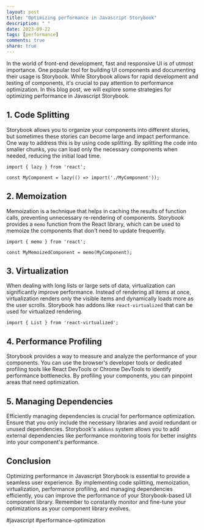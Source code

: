 ```yaml
---
layout: post
title: "Optimizing performance in Javascript Storybook"
description: " "
date: 2023-09-22
tags: [performance]
comments: true
share: true
---
```


In the world of front-end development, fast and responsive UI is of utmost importance. One popular tool for building UI components and documenting their usage is Storybook. While Storybook allows for rapid development and testing of components, it's crucial to pay attention to performance optimization. In this blog post, we will explore some strategies for optimizing performance in Javascript Storybook.

## 1. Code Splitting
Storybook allows you to organize your components into different stories, but sometimes these stories can become large and impact performance. One way to address this is by using code splitting. By splitting the code into smaller chunks, you can load only the necessary components when needed, reducing the initial load time.

```
import { lazy } from 'react';

const MyComponent = lazy(() => import('./MyComponent'));
```

## 2. Memoization
Memoization is a technique that helps in caching the results of function calls, preventing unnecessary re-rendering of components. Storybook provides a `memo` function from the React library, which can be used to memoize the components that don't need to update frequently.

```
import { memo } from 'react';

const MyMemoizedComponent = memo(MyComponent);
```

## 3. Virtualization
When dealing with long lists or large sets of data, virtualization can significantly improve performance. Instead of rendering all items at once, virtualization renders only the visible items and dynamically loads more as the user scrolls. Storybook has addons like `react-virtualized` that can be used for virtualized rendering.

```
import { List } from 'react-virtualized';
```

## 4. Performance Profiling
Storybook provides a way to measure and analyze the performance of your components. You can use the browser's developer tools or dedicated profiling tools like React DevTools or Chrome DevTools to identify performance bottlenecks. By profiling your components, you can pinpoint areas that need optimization.

## 5. Managing Dependencies
Efficiently managing dependencies is crucial for performance optimization. Ensure that you only include the necessary libraries and avoid redundant or unused dependencies. Storybook's `addons` system allows you to add external dependencies like performance monitoring tools for better insights into your component's performance.

## Conclusion
Optimizing performance in Javascript Storybook is essential to provide a seamless user experience. By implementing code splitting, memoization, virtualization, performance profiling, and managing dependencies efficiently, you can improve the performance of your Storybook-based UI component library. Remember to constantly monitor and fine-tune your optimizations as your component library evolves.

#javascript #performance-optimization